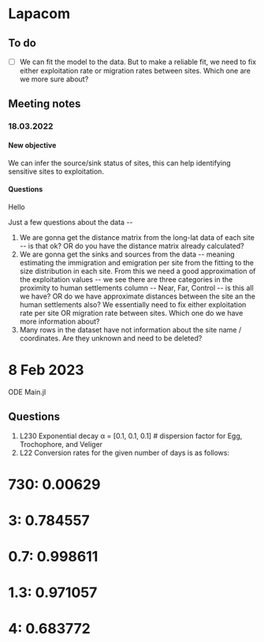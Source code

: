 # Lapacom



## To do

* [ ] We can fit the model to the data. But to make a reliable fit, we need to fix either exploitation rate or migration rates between sites. Which one are we more sure about?

## Meeting notes

### 18.03.2022

#### New objective

We can infer the source/sink status of sites, this can help identifying sensitive sites to exploitation.

#### Questions

Hello

Just a few questions about the data --

1. We are gonna get the distance matrix from the long-lat data of each site -- is that ok? OR do you have the distance matrix already calculated?
2. We are gonna get the sinks and sources from the data -- meaning estimating the immigration and emigration per site from the fitting to the size distribution in each site. From this we need a good approximation of the exploitation values -- we see there are three categories in the proximity to human settlements column -- Near, Far, Control -- is this all we have? OR do we have approximate distances between the site an the human settlements also?
   We essentially need to fix either exploitation rate per site OR migration rate between sites. Which one do we have more information about?
3. Many rows in the dataset have not information about the site name / coordinates. Are they unknown and need to be deleted?

# 8 Feb 2023
ODE Main.jl

## Questions
1. L230 Exponential decay 
α = [0.1, 0.1, 0.1]  # dispersion factor for Egg, Trochophore, and Veliger
2. L22 Conversion rates for the given number of days is as follows:
# 730: 0.00629
# 3: 0.784557
# 0.7: 0.998611
# 1.3: 0.971057
# 4: 0.683772
